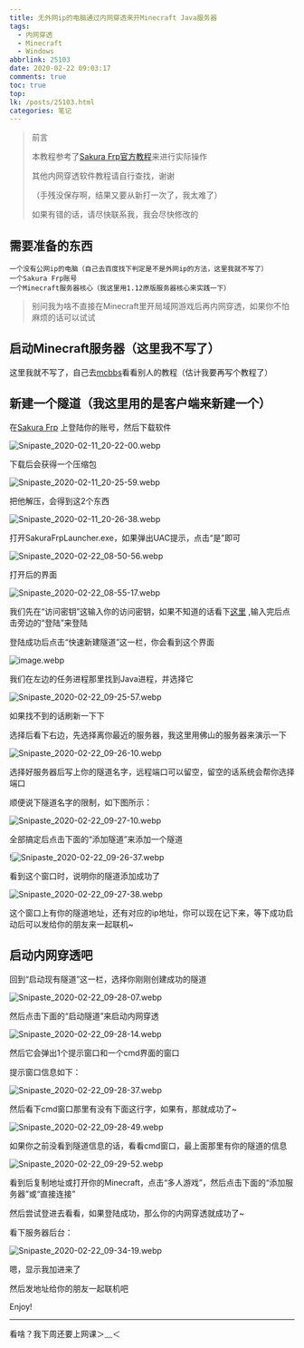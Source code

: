 ```yaml
---
title: 无外网ip的电脑通过内网穿透来开Minecraft Java服务器
tags:
  - 内网穿透
  - Minecraft
  - Windows
abbrlink: 25103
date: 2020-02-22 09:03:17
comments: true
toc: true
top:
lk: /posts/25103.html
categories: 笔记
---
```

> 前言
>
> 本教程参考了[Sakura Frp官方教程](https://moe.do/archives/sakurafrp_launcher_helper.html)来进行实际操作
>
>其他内网穿透软件教程请自行查找，谢谢
>
>（手残没保存啊，结果又要从新打一次了，我太难了）
>
>如果有错的话，请尽快联系我，我会尽快修改的


## 需要准备的东西


	一个没有公网ip的电脑（自己去百度找下判定是不是外网ip的方法，这里我就不写了）
	一个Sakura Frp账号
	一个Minecraft服务器核心（我这里用1.12原版服务器核心来实践一下）


> 别问我为啥不直接在Minecraft里开局域网游戏后再内网穿透，如果你不怕麻烦的话可以试试


## 启动Minecraft服务器（这里我不写了）

这里我就不写了，自己去[mcbbs](https://www.mcbbs.net)看看别人的教程（估计我要再写个教程了）


## 新建一个隧道（我这里用的是客户端来新建一个）

在[Sakura Frp](https://www.natfrp.com) 上登陆你的账号，然后下载软件

![Snipaste_2020-02-11_20-22-00.webp](https://pic.lijiakaijun.cyou/25103/PLAVdQE7kfYKhSi.webp)

下载后会获得一个压缩包

![Snipaste_2020-02-11_20-25-59.webp](https://pic.lijiakaijun.cyou/25103/nLDzI9RJ8Sfst4x.webp)

把他解压，会得到这2个东西

![Snipaste_2020-02-11_20-26-38.webp](https://pic.lijiakaijun.cyou/25103/QJVjct4kRvml9hu.webp)

打开SakuraFrpLauncher.exe，如果弹出UAC提示，点击“是”即可

![Snipaste_2020-02-22_08-50-56.webp](https://pic.lijiakaijun.cyou/25103/qQ1wycPLVXECA3N.webp)

打开后的界面

![Snipaste_2020-02-22_08-55-17.webp](https://pic.lijiakaijun.cyou/25103/MSd61RU9t4XKTvh.webp)

我们先在“访问密钥”这输入你的访问密钥，如果不知道的话看下[这里](https://moe.do/archives/sakurafrp_findtoken.html) ,输入完后点击旁边的“登陆”来登陆

登陆成功后点击“快速新建隧道”这一栏，你会看到这个界面

![image.webp](https://pic.lijiakaijun.cyou/25103/L16qGDcTUkXfrJj.webp)

我们在左边的任务进程那里找到Java进程，并选择它

![Snipaste_2020-02-22_09-25-57.webp](https://pic.lijiakaijun.cyou/25103/mt6OdcWJ7wiY3sH.webp)

如果找不到的话刷新一下下

选择后看下右边，先选择离你最近的服务器，我这里用佛山的服务器来演示一下

![Snipaste_2020-02-22_09-26-10.webp](https://pic.lijiakaijun.cyou/25103/huScYmrNEaRZ941.webp)

选择好服务器后写上你的隧道名字，远程端口可以留空，留空的话系统会帮你选择端口

顺便说下隧道名字的限制，如下图所示：

![Snipaste_2020-02-22_09-27-10.webp](https://pic.lijiakaijun.cyou/25103/DaUGd2IQRu7hepJ.webp)

全部搞定后点击下面的“添加隧道”来添加一个隧道

!![Snipaste_2020-02-22_09-26-37.webp](https://pic.lijiakaijun.cyou/25103/MKLlEtNiwCnOfvI.webp)

看到这个窗口时，说明你的隧道添加成功了

![Snipaste_2020-02-22_09-27-38.webp](https://pic.lijiakaijun.cyou/25103/ZvdNc7TRxVaFKr9.webp)

这个窗口上有你的隧道地址，还有对应的ip地址，你可以现在记下来，等下成功启动后可以发给你的朋友来一起联机~


## 启动内网穿透吧

回到“启动现有隧道”这一栏，选择你刚刚创建成功的隧道

![Snipaste_2020-02-22_09-28-07.webp](https://pic.lijiakaijun.cyou/25103/YKym1UEvN6x9sct.webp)

然后点击下面的“启动隧道”来启动内网穿透

![Snipaste_2020-02-22_09-28-14.webp](https://pic.lijiakaijun.cyou/25103/aPqIzxhnog28KO7.webp)

然后它会弹出1个提示窗口和一个cmd界面的窗口

提示窗口信息如下：

![Snipaste_2020-02-22_09-28-37.webp](https://pic.lijiakaijun.cyou/25103/IUgw5sK1E84ZJAY.webp)

然后看下cmd窗口那里有没有下面这行字，如果有，那就成功了~

![Snipaste_2020-02-22_09-28-49.webp](https://pic.lijiakaijun.cyou/25103/jmcGYzEO6dnwUPA.webp)

如果你之前没看到隧道信息的话，看看cmd窗口，最上面那里有你的隧道的信息

![Snipaste_2020-02-22_09-29-52.webp](https://pic.lijiakaijun.cyou/25103/MkL4rbuJf1QCReB.webp)

看到后复制地址或打开你的Minecraft，点击“多人游戏”，然后点击下面的“添加服务器”或“直接连接”

然后尝试登进去看看，如果登陆成功，那么你的内网穿透就成功了~

看下服务器后台：

![Snipaste_2020-02-22_09-34-19.webp](https://pic.lijiakaijun.cyou/25103/A2CysBKENcFueGm.webp)

嗯，显示我加进来了

然后发地址给你的朋友一起联机吧

Enjoy!

---

看啥？我下周还要上网课＞﹏＜

